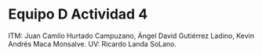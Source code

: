 # Equipo D Actividad 4
ITM: Juan Camilo Hurtado Campuzano, Ángel David Gutiérrez Ladino, Kevin Andrés Maca Monsalve.
UV: Ricardo Landa SoLano.
